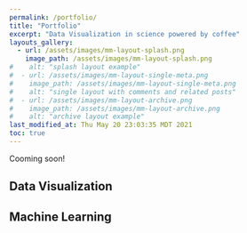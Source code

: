 ```yaml
---
permalink: /portfolio/
title: "Portfolio"
excerpt: "Data Visualization in science powered by coffee"
layouts_gallery:
  - url: /assets/images/mm-layout-splash.png
    image_path: /assets/images/mm-layout-splash.png
#    alt: "splash layout example"
#  - url: /assets/images/mm-layout-single-meta.png
#    image_path: /assets/images/mm-layout-single-meta.png
#    alt: "single layout with comments and related posts"
#  - url: /assets/images/mm-layout-archive.png
#    image_path: /assets/images/mm-layout-archive.png
#    alt: "archive layout example"
last_modified_at: Thu May 20 23:03:35 MDT 2021
toc: true
---
```

Cooming soon!

## Data Visualization

## Machine Learning





